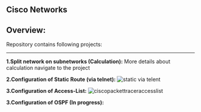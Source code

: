 Cisco Networks
---
Overview:
---
 
Repository contains following projects:

---
**1.Split network on subnetworks (Calculation):**
More details about calculation navigate to the project

**2.Configuration of Static Route (via telnet):**
![static via telent](https://user-images.githubusercontent.com/26840848/47269927-ef228000-d56c-11e8-9aa2-7ee285a523c0.gif)

**3.Configuration of Access-List:**
![ciscopackettraceraccesslist](https://user-images.githubusercontent.com/26840848/47270005-2a717e80-d56e-11e8-8d90-d88c5ed2ee66.png)


**3.Configuration of OSPF (In progress):**


